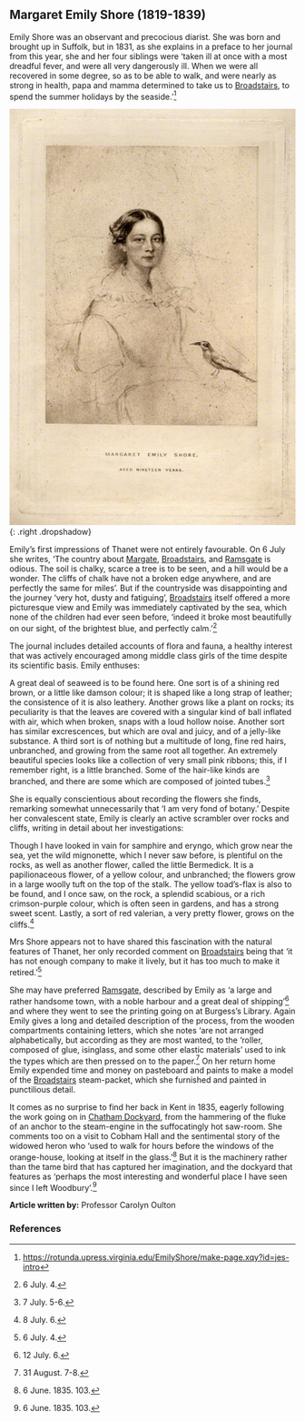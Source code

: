 <param ve-config style="article">

## Margaret Emily Shore (1819-1839)

Emily Shore was an observant and precocious diarist. She was born and brought up in Suffolk, but in 1831, as she explains in a preface to her journal from this year, she and her four siblings were ‘taken ill at once with a most dreadful fever, and were all very dangerously ill. When we were all recovered in some degree, so as to be able to walk, and were nearly as strong in health, papa and mamma determined to take us to [Broadstairs](/dickens/broadstairs-19th-century), to spend the summer holidays by the seaside.’[^ref1] 

![Margaret Emily Shore, engraving circa 1838. Artist unknown/ Public domain](images/Margaret_Emily_Shore_engraving.jpg){: .right .dropshadow}

Emily’s first impressions of Thanet were not entirely favourable. On 6 July she writes, ‘The country about [Margate](19c-margate), [Broadstairs](/dickens/broadstairs-19th-century), and [Ramsgate](/dickens/19c-ramsgate) is odious. The soil is chalky, scarce a tree is to be seen, and a hill would be a wonder. The cliffs of chalk have not a broken edge anywhere, and are perfectly the same for miles’. But if the countryside was disappointing and the journey ‘very hot, dusty and fatiguing’,  [Broadstairs](/dickens/broadstairs-19th-century) itself offered a more picturesque view and Emily was immediately captivated by the sea, which none of the children had ever seen before, ‘indeed it broke most beautifully on our sight, of the brightest blue, and perfectly calm.’[^ref2]
 
The journal includes detailed accounts of flora and fauna, a healthy interest that was actively encouraged among middle class girls of the time despite its scientific basis. Emily enthuses:

A great deal of seaweed is to be found here. One sort is of a shining red brown, or a little like damson colour; it is shaped like a long strap of leather; the consistence of it is also leathery. Another grows like a plant on rocks; its peculiarity is that the leaves are covered with a singular kind of ball inflated with air, which when broken, snaps with a loud hollow noise. Another sort has similar excrescences, but which are oval and juicy, and of a jelly-like substance. A third sort is of nothing but a multitude of long, fine red hairs, unbranched, and growing from the same root all together. An extremely beautiful species looks like a collection of very small pink ribbons; this, if I remember right, is a little branched. Some of the hair-like kinds are branched, and there are some which are composed of jointed tubes.[^ref3]  

She is equally conscientious about recording the flowers she finds, remarking somewhat unnecessarily that ‘I am very fond of botany.’ Despite her convalescent state, Emily is clearly an active scrambler over rocks and cliffs, writing in detail about her investigations:

Though I have looked in vain for samphire and eryngo, which grow near the sea, yet the wild mignonette, which I never saw before, is plentiful on the rocks, as well as another flower, called the little Bermedick. It is a papilionaceous flower, of a yellow colour, and unbranched; the flowers grow in a large woolly tuft on the top of the stalk. The yellow toad’s-flax is also to be found, and I once saw, on the rock, a splendid scabious, or a rich crimson-purple colour, which is often seen in gardens, and has a strong sweet scent. Lastly, a sort of red valerian, a very pretty flower, grows on the cliffs.[^ref4]

Mrs Shore appears not to have shared this fascination with the natural features of Thanet, her only recorded comment on [Broadstairs](/dickens/broadstairs-19th-century) being that ‘it has not enough company to make it lively, but it has too much to make it retired.’[^ref5] 

She may have preferred [Ramsgate](/dickens/19c-ramsgate), described by Emily as ‘a large and rather handsome town, with a noble harbour and a great deal of shipping’[^ref6]  and where they went to see the printing going on at Burgess’s Library. Again Emily gives a long and detailed description of the process, from the wooden compartments containing letters, which she notes ‘are not arranged alphabetically, but according as they are most wanted, to the ‘roller, composed of glue, isinglass, and some other elastic materials’ used to ink the types which are then pressed on to the paper.[^ref7] On her return home Emily expended time and money on pasteboard and paints to make a model of the [Broadstairs](/dickens/broadstairs-19th-century) steam-packet, which she furnished and painted in punctilious detail. 

It comes as no surprise to find her back in Kent in 1835, eagerly following the work going on in [Chatham Dockyard](19c-chatham-dockyard), from the hammering of the fluke of an anchor to the steam-engine in the suffocatingly hot saw-room. She comments too on a visit to Cobham Hall and the sentimental story of the widowed heron who ‘used to walk for hours before the windows of the orange-house, looking at itself in the glass.’[^ref9]  But it is the machinery rather than the tame bird that has captured her imagination, and the dockyard that features as ‘perhaps the most interesting and wonderful place I have seen since I left Woodbury’.[^ref9]

**Article written by:** Professor Carolyn Oulton

### References

[^ref1]: https://rotunda.upress.virginia.edu/EmilyShore/make-page.xqy?id=jes-intro
[^ref2]: 6 July. 4.
[^ref3]: 7 July. 5-6.
[^ref4]: 8 July. 6.
[^ref5]: 6 July. 4.
[^ref6]: 12 July. 6.
[^ref7]: 31 August. 7-8.
[^ref8]: 6 June. 1835. 103.
[^ref9]: 6 June. 1835. 103.
